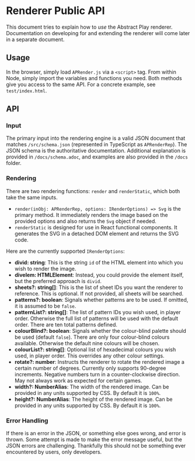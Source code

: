 # Renderer Public API

This document tries to explain how to *use* the Abstract Play renderer. Documentation on developing for and extending the renderer will come later in a separate document.

## Usage

In the browser, simply load `APRender.js` via a `<script>` tag. From within Node, simply import the variables and functions you need. Both methods give you access to the same API. For a concrete example, see `test/index.html`.

## API

### Input

The primary input into the rendering engine is a valid JSON document that matches `/src/schema.json` (represented in TypeScript as `APRenderRep`). The JSON schema is the authoritative documentation. Additional explanation is provided in `/docs/schema.adoc`, and examples are also provided in the `/docs` folder.

### Rendering

There are two rendering functions: `render` and `renderStatic`, which both take the same inputs.

* `render(inObj: APRenderRep, options: IRenderOptions) => Svg` is the primary method. It immediately renders the image based on the provided options and also returns the `Svg` object if needed.
* `renderStatic` is designed for use in React functional components. It generates the SVG in a detached DOM element and returns the SVG code.

Here are the currently supported `IRenderOptions`:

* **divid: string**: This is the string `id` of the HTML element into which you wish to render the image.
* **divelem: HTMLElement**: Instead, you could provide the element itself, but the preferred approach is `divid`.
* **sheets?: string[]**: This is the list of sheet IDs you want the renderer to reference. This is optional. If not provided, all sheets will be searched.
* **patterns?: boolean**: Signals whether patterns are to be used. If omitted, it is assumed to be `false`.
* **patternList?: string[]**: The list of pattern IDs you wish used, in player order. Otherwise the full list of patterns will be used with the default order. There are ten total patterns defined.
* **colourBlind?: boolean**: Signals whether the colour-blind palette should be used (default `false`). There are only four colour-blind colours available. Otherwise the default nine colours will be chosen.
* **colourList?: string[]**: Optional list of hexadecimal colours you wish used, in player order. This overrides any other colour settings.
* **rotate?: number**: Instructs the renderer to rotate the rendered image a certain number of degrees. Currently only supports 90-degree increments. Negative numbers turn in a counter-clockwise direction. May not always work as expected for certain games.
* **width?: NumberAlias**: The width of the rendered image. Can be provided in any units supported by CSS. By default it is `100%`.
* **height?: NumberAlias**: The height of the rendered image. Can be provided in any units supported by CSS. By default it is `100%`.

### Error Handling

If there is an error in the JSON, or something else goes wrong, and error is thrown. Some attempt is made to make the error message useful, but the JSON errors are challenging. Thankfully this should not be something ever encountered by users, only developers.
